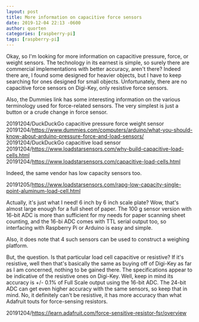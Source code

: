 ```yaml
---
layout: post
title: More information on capacitive force sensors
date: 2019-12-04 22:13 -0600
author: quorten
categories: [raspberry-pi]
tags: [raspberry-pi]
---
```


Okay, so I'm looking for more information on capacitive pressure,
force, or weight sensors.  The technology in its earnest is simple, so
surely there are commercial implementations with better accuracy,
aren't there?  Indeed there are, I found some designed for heavier
objects, but I have to keep searching for ones designed for small
objects.  Unfortunately, there are no capacitive force sensors on
Digi-Key, only resistive force sensors.

Also, the Dummies link has some interesting information on the various
terminology used for force-related sensors.  The very simplest is just
a button or a crude change in force sensor.

20191204/DuckDuckGo capacitive pressure force weight sensor  
20191204/https://www.dummies.com/computers/arduino/what-you-should-know-about-arduino-pressure-force-and-load-sensors/  
20191204/DuckDuckGo capacitive load sensor  
20191204/https://www.loadstarsensors.com/why-build-capacitive-load-cells.html  
20191204/https://www.loadstarsensors.com/capacitive-load-cells.html

Indeed, the same vendor has low capacity sensors too.

20191205/https://www.loadstarsensors.com/rapg-low-capacity-single-point-aluminum-load-cell.html

<!-- more -->

Actually, it's just what I need!  6 inch by 6 inch scale plate?  Wow,
that's almost large enough for a full sheet of paper.  The 100 g
sensor version with 16-bit ADC is more than sufficient for my needs
for paper scanning sheet counting, and the 16-bi ADC comes with TTL
serial output too, so interfacing with Raspberry Pi or Arduino is easy
and simple.

Also, it does note that 4 such sensors can be used to construct a
weighing platform.

But, the question.  Is that particular load cell capacitive or
resistive?  If it's resistive, well then that's basically the same as
buying off of Digi-Key as far as I am concerned, nothing to be gained
there.  The specifications appear to be indicative of the resistive
ones on Digi-Key.  Well, keep in mind its accuracy is +/- 0.1% of Full
Scale output using the 16-bit ADC.  The 24-bit ADC can get even higher
accuracy with the same sensors, so keep that in mind.  No, it
definitely can't be resistive, it has more accuracy than what Adafruit
touts for force-sensing resistors.

20191204/https://learn.adafruit.com/force-sensitive-resistor-fsr/overview

